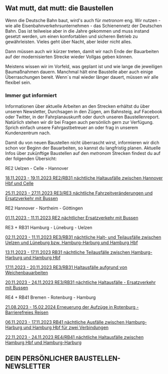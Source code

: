 Wat mutt, dat mutt: die Baustellen
----------

Wenn die Deutsche Bahn baut, wird's auch für *metronom* eng.
Wir nutzen - wie alle Eisenbahnverkehrsunternehmen - das Schienennetz der Deutschen Bahn. Das ist teilweise aber in die Jahre gekommen und muss instand gesetzt werden, um einen komfortablen und sicheren Betrieb zu gewährleisten. Vieles geht über Nacht, aber leider nicht alles.

Dann müssen auch wir kürzer treten, damit wir nach Ende der Bauarbeiten auf der modernisierten Strecke wieder Vollgas geben können.

Meistens wissen wir im Vorfeld, was geplant ist und wie lange die jeweiligen Baumaßnahmen dauern. Manchmal hält eine Baustelle aber auch einige Überraschungen bereit. Wenn´s mal wieder länger dauert, müssen wir alle flexibel sein.

### Immer gut informiert ###

Informationen über aktuelle Arbeiten an den Strecken erhältst du über unseren Newsletter, Durchsagen in den Zügen, am Bahnsteig, auf Facebook oder Twitter, in der Fahrplanauskunft oder durch unseren Baustellenreport. Natürlich stehen wir dir bei Fragen auch persönlich gern zur Verfügung. Sprich einfach unsere Fahrgastbetreuer an oder frag in unserem Kundenzentrum nach.

Damit du von neuen Baustellen nicht überrascht wirst, informieren wir dich schon vor Beginn der Bauarbeiten, so kannst du langfristig planen. Aktuelle Infos über zukünftige Baustellen auf den *metronom* Strecken findest du auf der folgenden Übersicht:

RE2 Uelzen - Celle - Hannover

[18.11.2023 - 19.11.2023 RE2/RB31 nächtliche Haltausfälle zwischen Hannover Hbf und Celle](https://www.der-metronom.de/baustellen/re2-rb31-naechtliche-haltausfaelle-zwischen-hannover-hbf-und-celle/)

[25.11.2023 - 27.11.2023 RE3/RE3 nächtliche Fahrzeitveränderungen und Ersatzverkehr mit Bussen](https://www.der-metronom.de/baustellen/re3-re3-naechtliche-fahrzeitveraenderungen-und-ersatzverkehr-mit-bussen/)

RE2 Hannover - Northeim - Göttingen

[01.11.2023 - 11.11.2023 RE2 nächtlicher Ersatzverkehr mit Bussen](https://www.der-metronom.de/baustellen/re2-naechtlicher-ersatzverkehr-mit-bussen-2/)

RE3 + RB31 Hamburg - Lüneburg - Uelzen

[02.11.2023 - 11.11.2023 RE3/RB31 nächtliche Halt- und Teilausfälle zwischen Uelzen und Lüneburg bzw. Hamburg-Harburg und Hamburg Hbf](https://www.der-metronom.de/baustellen/re3-rb31-naechtliche-halt-und-teilausfaelle-zwischen-uelzen-und-lueneburg-bzw-hamburg-harburg-und-hamburg-hbf/)

[13.11.2023 - 17.11.2023 RB31 nächtliche Teilausfälle zwischen Hamburg-Harburg und Hamburg Hbf](https://www.der-metronom.de/baustellen/rb31-naechtliche-teilausfaelle-zwischen-hamburg-harburg-und-hamburg-hbf/)

[17.11.2023 - 20.11.2023 RE3/RB31 Haltausfälle aufgrund von Weichenbauarbeiten](https://www.der-metronom.de/baustellen/re3-rb31-haltausfaelle-aufgrund-von-weichenbauarbeiten/)

[20.11.2023 - 24.11.2023 RE3/RB31 nächtliche Haltausfälle - Ersatzverkehr mit Bussen](https://www.der-metronom.de/baustellen/re3-rb31-naechtliche-haltausfaelle-ersatzverkehr-mit-bussen/)

RE4 + RB41 Bremen - Rotenburg - Hamburg

[21.08.2023 - 15.02.2024 Erneuerung der Aufzüge in Rotenburg - Barrierefreies Reisen](https://www.der-metronom.de/baustellen/erneuerung-der-aufzuege-in-rotenburg-barrierefreies-reisen/)

[06.11.2023 - 17.11.2023 RB41 nächtliche Ausfälle zwischen Hamburg-Harburg und Hamburg Hbf für zwei Verbindungen](https://www.der-metronom.de/baustellen/rb41-naechtliche-ausfaelle-zwischen-hamburg-harburg-und-hamburg-hbf-fuer-zwei-verbindungen/)

[22.11.2023 - 24.11.2023 RE4/RB41 nächtliche Haltausfälle zwischen Hamburg Hbf und Hamburg-Harburg](https://www.der-metronom.de/baustellen/re4-rb41-naechtliche-haltausfaelle-zwischen-hamburg-hbf-und-hamburg-harburg/)

DEIN PERSÖNLICHER BAUSTELLEN-NEWSLETTER
----------
